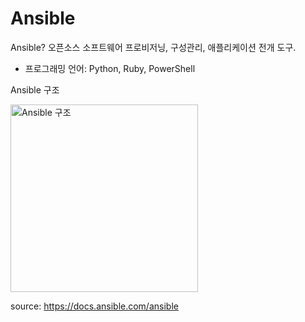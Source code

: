 # Ansible
Ansible?
오픈소스 소프트웨어 프로비저닝, 구성관리, 애플리케이션 전개 도구.
- 프로그래밍 언어: Python, Ruby, PowerShell


Ansible 구조

<img width="300" alt="Ansible 구조" src="https://github.com/0JUU/Ansible/assets/97891349/e5885968-026e-416d-a780-f265aac3a642">

source: https://docs.ansible.com/ansible
    

